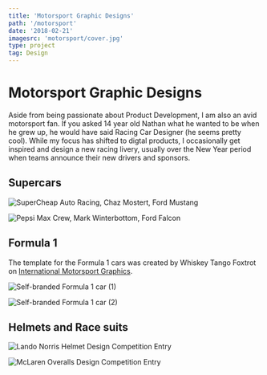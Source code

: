 ```yaml
---
title: 'Motorsport Graphic Designs'
path: '/motorsport'
date: '2018-02-21'
imagesrc: 'motorsport/cover.jpg'
type: project
tag: Design
---
```


# Motorsport Graphic Designs

Aside from being passionate about Product Development, I am also an avid motorsport fan. If you asked 14 year old Nathan what he wanted to be when he grew up, he would have said Racing Car Designer (he seems pretty cool). While my focus has shifted to digtal products, I occasionally get inspired and design a new racing livery, usually over the New Year period when teams announce their new drivers and sponsors.

## Supercars

![SuperCheap Auto Racing, Chaz Mostert, Ford Mustang](https://files.nathansimpson.design/portfolio/motorsport/1.jpg)

![Pepsi Max Crew, Mark Winterbottom, Ford Falcon](https://files.nathansimpson.design/portfolio/motorsport/2.jpg 'Pepsi Max Crew, Mark Winterbottom, Ford Falcon')

## Formula 1

The template for the Formula 1 cars was created by Whiskey Tango Foxtrot on [International Motorsport Graphics](http://internationalmotorsportgraphics.com/viewtopic.php?f=9&t=20&start=180).

![Self-branded Formula 1 car (1)](https://files.nathansimpson.design/portfolio/motorsport/f1_1.jpg 'Self-branded Formula 1 car (1)')

![Self-branded Formula 1 car (2)](https://files.nathansimpson.design/portfolio/motorsport/f1_2.jpg 'Self-branded Formula 1 car (2)')

## Helmets and Race suits

![Lando Norris Helmet Design Competition Entry](https://files.nathansimpson.design/portfolio/motorsport/lando_helmet.jpg 'Lando Norris Helmet Design Competition Entry')

![McLaren Overalls Design Competition Entry](https://files.nathansimpson.design/portfolio/motorsport/overalls.jpg 'McLaren Overalls Design Competition Entry')
